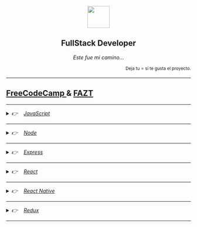 <div align='center'>
<img height="60" src="https://upload.wikimedia.org/wikipedia/commons/thumb/a/a7/React-icon.svg/539px-React-icon.svg.png">
<h2>FullStack Developer</h2>

_Este fue mi camino..._

</div>
<div align='right'>
<sup>Deja tu ⭐ si te gusta el proyecto.</sup>
</div>


---
<h2><A HREF="https://www.youtube.com/@freecodecampespanol"> FreeCodeCamp </A> & <A HREF="https://www.youtube.com/@FaztTech"> FAZT </A></h2>

---

<details><summary><i>👉  &nbsp&nbsp <A HREF="https://www.youtube.com/watch?v=RqQ1d1qEWlE"><i>JavaScript</i></i></A></summary>

<ol start= '1'>
<li><summary><i> &nbsp&nbsp 🎬 &nbsp&nbsp<A HREF="https://www.youtube.com/watch?v=DgunJ2jMZwM"><i>Fetch y Filtrado de Datos (Ejemplo práctico usando Replit)</i></i></A></summary></li>

<li>
<summary><i> &nbsp&nbsp 🎬 &nbsp&nbsp<A HREF="https://www.youtube.com/watch?v=LJzDHKPLWYw&t"><i>JSON (Javascript Object Notation) Curso Completo - Nodejs, & REST APIs</i></i></A></summary>
</li>
</ol>
</details>

---

<details><summary><i>👉  &nbsp&nbsp <A HREF="https://www.youtube.com/watch?v=1hpc70_OoAg"><i>Node</i></i></A></summary>

<ol start= '1'>
<li><summary><i> &nbsp&nbsp 🎬 &nbsp&nbsp<A HREF="https://www.youtube.com/watch?v=BhvLIzVL8_o"><i>Curso de Node I</i></i></A></summary></li>
<li><summary><i> &nbsp&nbsp 🎬 &nbsp&nbsp<A HREF="https://www.youtube.com/watch?v=i3OdKwuBjeM"><i>Curso de Node II</i></i></A></summary></li>
<li><summary><i> &nbsp&nbsp 🎬 &nbsp&nbsp<A HREF="https://www.youtube.com/watch?v=wMwON-gwyVM"><i>Api Rest con Nodejs | ¿Que es Api Rest? Clase I</i></i></A></summary></li>
<li><summary><i> &nbsp&nbsp 🎬 &nbsp&nbsp<A HREF="https://www.youtube.com/watch?v=ArdQcI2X1cc"><i>Api Rest con Nodejs | ¿Que es Api Rest? Clase II</i></i></A></summary></li>
<li><summary><i> &nbsp&nbsp 🎬 &nbsp&nbsp<A HREF="https://www.youtube.com/watch?v=YummZ6ZDDo8"><i>Api Rest con Nodejs | ¿Que es Api Rest? Clase III</i></i></A></summary></li>
<li><summary><i> &nbsp&nbsp 🎬 &nbsp&nbsp<A HREF="https://www.youtube.com/watch?v=QNBozn-zPhs"><i>Api Rest con Nodejs | ¿Que es Api Rest? Clase IV</i></i></A></summary></li>

</ol>
</details>

---

<details><summary><i>👉  &nbsp&nbsp <A HREF="https://www.youtube.com/watch?v=794Q71KVw1k"><i>Express</i></i></A></summary>

<ol start= '1'>
<li><summary><i> &nbsp&nbsp 🎬 &nbsp&nbsp<A HREF="https://www.youtube.com/watch?v=0XgRqjAAsaU"><i>REST API con Express, Mongodb y Async/Await Clase I</i></i></A></summary></li>
<li><summary><i> &nbsp&nbsp 🎬 &nbsp&nbsp<A HREF="https://www.youtube.com/watch?v=foLk3s3XpzM"><i>REST API con Express, Mongodb y Async/Await Clase II</i></i></A></summary></li>
<li><summary><i> &nbsp&nbsp 🎬 &nbsp&nbsp<A HREF="https://www.youtube.com/watch?v=bi_1iMH6CyQ"><i>REST API con Express, Mongodb y Async/Await Clase III</i></i></A></summary></li>
<li><summary><i> &nbsp&nbsp 🎬 &nbsp&nbsp<A HREF="https://www.youtube.com/watch?v=A-eeO_qNuFQ"><i>REST API con Express, Mongodb y Async/Await Clase IV</i></i></A></summary></li>
<li><summary><i> &nbsp&nbsp 🎬 &nbsp&nbsp<A HREF="https://www.youtube.com/watch?v=6ADWpwlgCP8"><i>REST API con Express, Mongodb y Async/Await Clase V</i></i></A></summary></li>
</ol>
</details>

---

<details><summary><i>👉  &nbsp&nbsp <A HREF="https://www.youtube.com/"><i>React</i></i></A></summary>

<ol start= '1'>
<li><summary><A HREF="https://www.youtube.com/"><i>texto</i></A></summary></li>

<li>
<summary><i>2</i></summary>
</li>
</ol>
</details>

---

<details><summary><i>👉  &nbsp&nbsp <A HREF="https://www.youtube.com/"><i>React Native</i></i></A></summary>

<ol start= '1'>
<li><summary><A HREF="https://www.youtube.com/"><i>texto</i></A></summary></li>

<li>
<summary><i>2</i></summary>
</li>
</ol>
</details>

---


<details><summary><i>👉  &nbsp&nbsp <A HREF="https://www.youtube.com/"><i>Redux</i></i></A></summary>

<ol start= '1'>
<li><summary><A HREF="https://www.youtube.com/"><i>texto</i></A></summary></li>

<li>
<summary><i>2</i></summary>
</li>
</ol>
</details>

---
<!-- 
---

<details><summary><i>👉  &nbsp&nbsp <A HREF="https://www.youtube.com/"><i>Tecnologia</i></i></A></summary>

<ol start= '1'>
<li><summary><A HREF="https://www.youtube.com/"><i>texto</i></A></summary></li>

<li>
<summary><i>2</i></summary>
</li>
</ol>
</details>

---
 -->